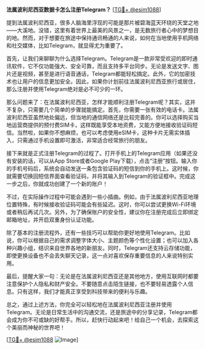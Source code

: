 **法属波利尼西亚数据卡怎么注册Telegram？** [[TG💪+ @esim1088](https://t.me/s/esim1088)]

提到法属波利尼西亚，很多人脑海里浮现的可能是那片被碧海蓝天环绕的天堂之地——大溪地。没错，这里有着世界上最美的风景之一，是无数旅行者心中的梦想目的地。然而，对于想要在旅途中保持通讯畅通的人来说，如何在当地使用手机网络和社交媒体，比如Telegram，就显得尤为重要了。

首先，让我们来聊聊为什么选择Telegram。Telegram是一款非常受欢迎的即时通讯软件，它不仅功能强大、安全可靠，而且支持多平台同步。无论是发送文字、图片还是视频，甚至是进行语音通话，Telegram都能轻松搞定。此外，它的加密技术也让用户的信息更加安全。因此，如果你计划前往法属波利尼西亚旅行或居住，那么注册并使用Telegram绝对是必不可少的一环。

那么问题来了：在法属波利尼西亚，怎样才能顺利注册Telegram呢？其实，这并不复杂，只需要几个简单的步骤就能搞定。首先，你需要一张有效的电话卡。法属波利尼西亚虽然地处偏远，但当地的通信网络还是比较完善的。你可以选择购买当地运营商提供的预付费SIM卡，这样既能享受本地资费，又能方便地接收验证码短信。当然啦，如果你不想麻烦，也可以考虑使用eSIM卡，这种卡片无需实体插入，只需通过手机设置即可激活，非常适合经常旅行的朋友。

接下来就是正式注册Telegram的过程了。打开手机上的Telegram应用（如果还没有安装的话，可以从App Store或者Google Play下载），点击“注册”按钮。输入你的手机号码后，系统会自动发送一条包含验证码的短信到你的手机上。这时候，你就需要切换回短信界面查看验证码，并将其输入到Telegram的验证框中。完成这一步之后，你就成功创建了一个新的账户！

不过，在实际操作过程中可能会遇到一些小插曲。例如，由于法属波利尼西亚地理位置特殊，有时候接收验证码可能会有些延迟。这时，你可以尝试更换Wi-Fi环境或者稍后再试几次。另外，为了确保账户的安全性，建议你在注册完成后立即绑定邮箱地址，并开启双重身份认证功能。

除了基本的注册流程外，还有一些技巧可以帮助你更好地使用Telegram。比如说，你可以根据自己的需求调整字体大小、主题颜色等个性化设置；也可以加入各种兴趣小组，结识来自世界各地的新朋友。同时，Telegram还支持云存储功能，即使更换设备也不会丢失聊天记录，这一点对喜欢保存重要信息的人来说特别实用。

最后，提醒大家一句：无论是在法属波利尼西亚还是其他地方，使用互联网时都要注意保护个人隐私和财产安全。不要随意点击陌生链接，也不要轻易透露个人信息。只有这样，我们才能真正享受到科技带来的便利与乐趣。

总之，通过上述方法，你完全可以轻松地在法属波利尼西亚注册并使用Telegram。无论是日常生活中的沟通交流，还是旅途中的分享记录，Telegram都会成为你不可或缺的好帮手。所以，赶快行动起来吧！给自己一个机会，去探索这个美丽而神秘的世界吧！

[[TG💪+ @esim1088](https://t.me/s/esim1088) ![Image](https://i.postimg.cc/4NQfJmqS/Snipaste-2025-05-13-00-14-12.png)]